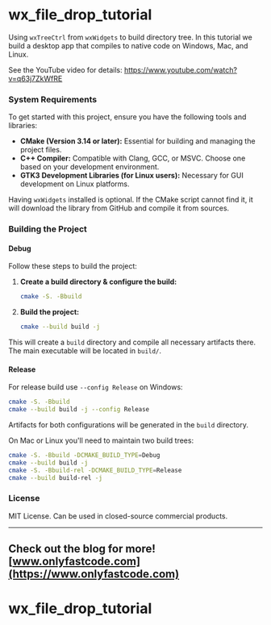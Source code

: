 # wx_file_drop_tutorial

Using `wxTreeCtrl` from `wxWidgets` to build directory tree. In this tutorial
we build a desktop app that compiles to native code on Windows, Mac, 
and Linux.

See the YouTube video for details: https://www.youtube.com/watch?v=q63j7ZkWfRE

### System Requirements

To get started with this project, ensure you have the following tools and libraries:

- **CMake (Version 3.14 or later):** Essential for building and managing the project files.
- **C++ Compiler:** Compatible with Clang, GCC, or MSVC. Choose one based on your development environment.
- **GTK3 Development Libraries (for Linux users):** Necessary for GUI development on Linux platforms.

Having `wxWidgets` installed is optional. If the CMake script cannot find it, it will download the library from GitHub and compile it from sources.

### Building the Project

#### Debug

Follow these steps to build the project:

1. **Create a build directory & configure the build:**
   ```bash
   cmake -S. -Bbuild
   ```

2. **Build the project:**
   ```bash
   cmake --build build -j
   ```

This will create a `build` directory and compile all necessary artifacts there. The main executable will be located in `build/`.

#### Release

For release build use `--config Release` on Windows:

```bash
cmake -S. -Bbuild
cmake --build build -j --config Release
```

Artifacts for both configurations will be generated in the `build` directory.

On Mac or Linux you'll need to maintain two build trees:

```bash
cmake -S. -Bbuild -DCMAKE_BUILD_TYPE=Debug
cmake --build build -j
cmake -S. -Bbuild-rel -DCMAKE_BUILD_TYPE=Release
cmake --build build-rel -j
```

### License

MIT License. Can be used in closed-source commercial products.

---
Check out the blog for more! [www.onlyfastcode.com](https://www.onlyfastcode.com)
---
# wx_file_drop_tutorial
